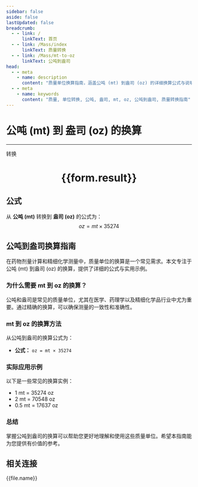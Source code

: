 ```yaml
---
sidebar: false
aside: false
lastUpdated: false
breadcrumb:
  - - link: /
      linkText: 首页
  - - link: /Mass/index
      linkText: 质量转换
  - - link: /Mass/mt-to-oz
      linkText: 公吨到盎司
head:
  - - meta
    - name: description
      content: "质量单位换算指南，涵盖公吨 (mt) 到盎司 (oz) 的详细换算公式与说明。"
  - - meta
    - name: keywords
      content: "质量, 单位转换, 公吨, 盎司, mt, oz, 公吨到盎司, 质量转换指南"
---
```

# 公吨 (mt) 到 盎司 (oz) 的换算
---
<script setup>
import { onMounted, reactive, inject, ref } from 'vue'
import { NButton, NForm, NFormItem, NInput, NInputNumber, NSelect, NCard, useMessage,NGrid ,NGi } from 'naive-ui'
import { defineClientComponent } from 'vitepress'
import { Mass } from '../../files';

const convert = inject('convert')

const form = reactive({
  number: null,
  result: '',
})

const convertHandler = () => {
  if (form.number !== null && !isNaN(form.number)) {
    const convertedValue = parseFloat(form.number) * 35274
    form.result = `${form.number}mt = ${convertedValue.toFixed(2)}oz`
  } else {
    form.result = '请输入有效的数值。'
  }
}
</script>

<n-form size="large" :model="form">
  <n-form-item label="公吨 (mt)">
    <n-input-number v-model:value="form.number" placeholder="输入公吨" style="width: 100%" />
  </n-form-item>
  <n-form-item>
    <n-button type="primary" @click="convertHandler" block>转换</n-button>
  </n-form-item>
</n-form>

<n-card  embedded :bordered="false" hoverable>
  <div  style="text-align:center">
    <h1>{{form.result}}</h1>
  </div>
</n-card>

## 公式

从 **公吨 (mt)** 转换到 **盎司 (oz)** 的公式为：
$$ oz = mt \times 35274 $$

## 公吨到盎司换算指南

在药物剂量计算和精细化学测量中，质量单位的换算是一个常见需求。本文专注于公吨 (mt) 到盎司 (oz) 的换算，提供了详细的公式与实用示例。

### 为什么需要 mt 到 oz 的换算？

公吨和盎司是常见的质量单位，尤其在医学、药理学以及精细化学品行业中尤为重要。通过精确的换算，可以确保测量的一致性和准确性。

### mt 到 oz 的换算方法

从公吨到盎司的换算公式为：

- **公式：** `oz = mt × 35274`

### 实际应用示例

以下是一些常见的换算实例：

- 1 mt = 35274 oz
- 2 mt = 70548 oz
- 0.5 mt = 17637 oz

### 总结

掌握公吨到盎司的换算可以帮助您更好地理解和使用这些质量单位。希望本指南能为您提供有价值的参考。

## 相关连接
<n-grid x-gap="12" :cols="4">
  <n-gi v-for="(file, index) in Mass" :key="index">
    <n-button
      text
      tag="a"
      :href="file.path"
      type="primary"
    >
      {{file.name}}
    </n-button>
  </n-gi>
</n-grid>